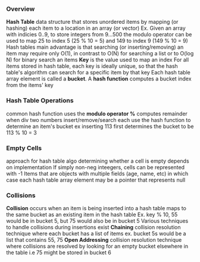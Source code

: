 ### Overview 
**Hash Table**
	data structure that stores unordered items by mapping (or hashing) each item to a location in an array (or vector)
		Ex. Given an array with indicies 0..9, to store integers from 9...500 the modulo operator can be used to map 25 to index 5 (25 % 10 = 5) and 149 to index 9 (149 % 10 = 9)
	Hash tables main advantage is that searching (or inserting/removing) an item may require only O(1), in contrast to O(N) for searching a list or to O(log N) for binary search 
	an items **Key** is the value used to map an index 
	For all items stored in hash table, each key is ideally unique, so that the hash table's algorithm can search for a specific item by that key 
	Each hash table array element is called a **bucket**. A **hash function** computes a bucket index from the items' key 

### Hash Table Operations
common hash function uses the **modulo operator %** 
	computes remainder when div two numbers 
insert/remove/search each use the hash function to determine an item's bucket
	ex inserting 113 first determines the bucket to be 113 % 10 = 3

### Empty Cells
approach for hash table algo determining whether a cell is empty depends on implementation 
If simply non-neg inteegers, cells can be represented with -1
Items that are objects with multiple fields (age, name, etc) in which case each hash table array element may be a pointer that represents null 

### Collisions 
**Collision**
	occurs when an item is being inserted into a hash table maps to the same bucket as an existing item in the hash table 
		Ex. key % 10, 55 would be in bucket 5, but 75 would also be in bucket 5
	Various techniques to handle collisions during insertions exist 
**Chaining**
	collision resolution technique where each bucket has a list of items
		ex. bucket 5s would be a list that contains 55, 75
**Open Addressing**
	collision resolution technique where collisions are resolved by looking for an empty bucket elsewhere in the table 
		i.e 75 might be stored in bucket 6
